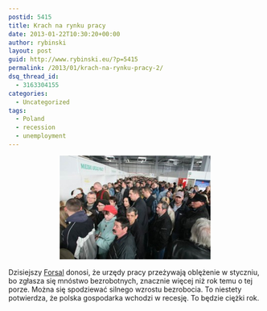 ```yaml
---
postid: 5415
title: Krach na rynku pracy
date: 2013-01-22T10:30:20+00:00
author: rybinski
layout: post
guid: http://www.rybinski.eu/?p=5415
permalink: /2013/01/krach-na-rynku-pracy-2/
dsq_thread_id:
  - 3163304155
categories:
  - Uncategorized
tags:
  - Poland
  - recession
  - unemployment
---
```

<p style="text-align: center;">
  <a href="/uploads/2013/01/UP_kolejka.jpg"><img class="size-medium wp-image-5416 aligncenter" title="UP_kolejka" src="/uploads/2013/01/UP_kolejka-300x206.jpg" alt="" width="300" height="206" /></a>
</p>

Dzisiejszy [Forsal](http://forsal.pl/artykuly/675003,bezrobotni_szturmuja_polskie_urzedy_pracy_tak_zle_nie_bylo_od_lat.html) donosi, że urzędy pracy przeżywają oblężenie w styczniu, bo zgłasza się mnóstwo bezrobotnych, znacznie więcej niż rok temu o tej porze. Można się spodziewać silnego wzrostu bezrobocia. To niestety potwierdza, że polska gospodarka wchodzi w recesję. To będzie ciężki rok.
